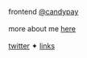 frontend [@candypay](https://twitter.com/candypayfun) <br /> <br />
more about me [here](https://read.cv/anuragk) <br /> <br />
[twitter](https://twitter.com/imanuraglol) ✦ [links](https://ayo.so/anurag)
